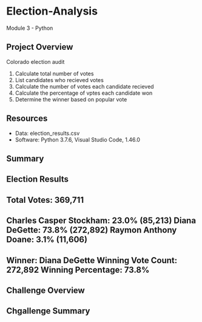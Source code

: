 # Election-Analysis
Module 3 - Python

## Project Overview
Colorado election audit

1. Calculate total number of votes
2. List candidates who recieved votes
3. Calculate the number of votes each candidate recieved
4. Calculate the percentage of vptes each candidate won
5. Determine the winner based on popular vote

## Resources
- Data: election_results.csv
- Software: Python 3.7.6, Visual Studio Code, 1.46.0

## Summary
Election Results
-------------------------
Total Votes: 369,711
-------------------------
Charles Casper Stockham: 23.0% (85,213)
Diana DeGette: 73.8% (272,892)
Raymon Anthony Doane: 3.1% (11,606)
-------------------------
Winner: Diana DeGette
Winning Vote Count: 272,892
Winning Percentage: 73.8%
-------------------------

## Challenge Overview

## Chgallenge Summary
